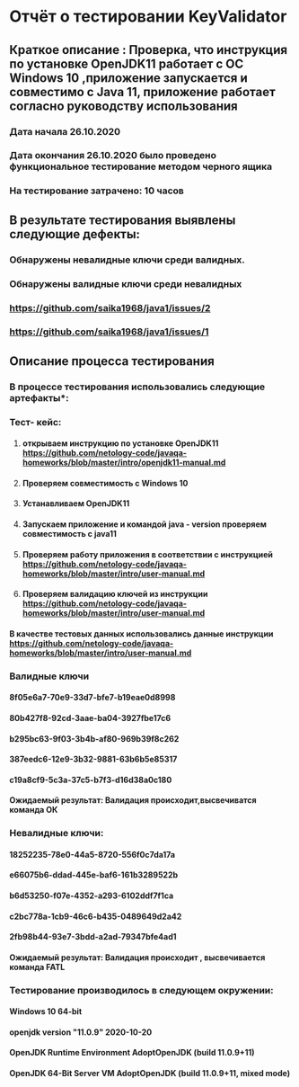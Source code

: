 # Отчёт о тестировании KeyValidator
## Краткое описание : **Проверка, что  инструкция по установке OpenJDK11 работает с  ОС Windows 10 ,приложение запускается и совместимо с Java 11, приложение работает согласно руководству использования**
### Дата начала 26.10.2020
### Дата окончания 26.10.2020 было проведено функциональное тестирование методом черного ящика
### На тестирование затрачено: 10 часов

## В результате тестирования выявлены следующие дефекты:
### Обнаружены невалидные ключи среди валидных.
### Обнаружены валидные ключи среди невалидных

### https://github.com/saika1968/java1/issues/2
### https://github.com/saika1968/java1/issues/1

## Описание процесса тестирования
### В процессе тестирования использовались следующие артефакты*:
### Тест- кейс:
1. #### открываем инструкцию по установке OpenJDK11 https://github.com/netology-code/javaqa-homeworks/blob/master/intro/openjdk11-manual.md
2. #### Проверяем совместимость с Windows 10
3. #### Устанавливаем OpenJDK11
4. #### Запускаем приложение и командой java - version проверяем совместимость с java11
5. #### Проверяем работу приложения в соответствии с инструкцией https://github.com/netology-code/javaqa-homeworks/blob/master/intro/user-manual.md
6. #### Проверяем валидацию ключей из инструкции https://github.com/netology-code/javaqa-homeworks/blob/master/intro/user-manual.md

#### В качестве тестовых данных использовались данные  инструкции https://github.com/netology-code/javaqa-homeworks/blob/master/intro/user-manual.md

### Валидные ключи
#### 8f05e6a7-70e9-33d7-bfe7-b19eae0d8998
#### 80b427f8-92cd-3aae-ba04-3927fbe17c6
#### b295bc63-9f03-3b4b-af80-969b39f8c262
#### 387eedc6-12e9-3b32-9881-63b6b5e85317
#### c19a8cf9-5c3a-37c5-b7f3-d16d38a0c180
#### Ожидаемый результат: Валидация происходит,высвечиватся команда ОК

### Невалидные ключи:
#### 18252235-78e0-44a5-8720-556f0c7da17a
#### e66075b6-ddad-445e-baf6-161b3289522b
#### b6d53250-f07e-4352-a293-6102ddf7f1ca
#### c2bc778a-1cb9-46c6-b435-0489649d2a42
#### 2fb98b44-93e7-3bdd-a2ad-79347bfe4ad1
#### Ожидаемый результат: Валидация  происходит , высвечивается команда FATL

### Тестирование производилось в следующем окружении:

#### Windows 10 64-bit
#### openjdk version "11.0.9" 2020-10-20
#### OpenJDK Runtime Environment AdoptOpenJDK (build 11.0.9+11)
#### OpenJDK 64-Bit Server VM AdoptOpenJDK (build 11.0.9+11, mixed mode)
